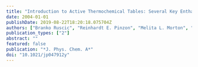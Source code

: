 ```yaml
---
title: "Introduction to Active Thermochemical Tables: Several Key Enthalpies of Formation Revisited"
date: 2004-01-01
publishDate: 2019-08-22T18:20:18.075704Z
authors: ["Branko Ruscic", "Reinhardt E. Pinzon", "Melita L. Morton", "Gregor von Laszevski", "Sandra J. Bittner", "Sandeep G. Nijsure", "Kaizar A. Amin", "Michael Minkoff", "Albert F. Wagner"]
publication_types: ["2"]
abstract: ""
featured: false
publication: "*J. Phys. Chem. A*"
doi: "10.1021/jp047912y"
---
```


